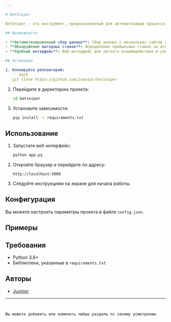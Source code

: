 ```yaml
---

# BetSniper

BetSniper - это инструмент, предназначенный для автоматизации процесса выявления прибыльных ставок. Он собирает данные с различных источников и применяет предопределенные стратегии для обнаружения выгодных ставок.

## Возможности

- **Автоматизированный сбор данных**: Сбор данных с нескольких сайтов ставок.
- **Обнаружение выгодных ставок**: Определение прибыльных ставок на основе статистического анализа.
- **Удобный интерфейс**: Веб-интерфейс для легкого взаимодействия и управления.

## Установка

1. Клонируйте репозиторий:
   ```bash
   git clone https://github.com/Juonior/betsniper
   ```
2. Перейдите в директорию проекта:
   ```bash
   cd betsniper
   ```
3. Установите зависимости:
   ```bash
   pip install -r requirements.txt
   ```

## Использование

1. Запустите веб-интерфейс:
   ```bash
   python app.py
   ```
2. Откройте браузер и перейдите по адресу:
   ```
   http://localhost:5000
   ```
3. Следуйте инструкциям на экране для начала работы.

## Конфигурация

Вы можете настроить параметры проекта в файле `config.json`.

## Примеры

## Требования

- Python 3.8+
- Библиотеки, указанные в `requirements.txt`


## Авторы

- [Juonior](https://github.com/Juonior)

---
```


Вы можете добавить или изменить любые разделы по своему усмотрению.
